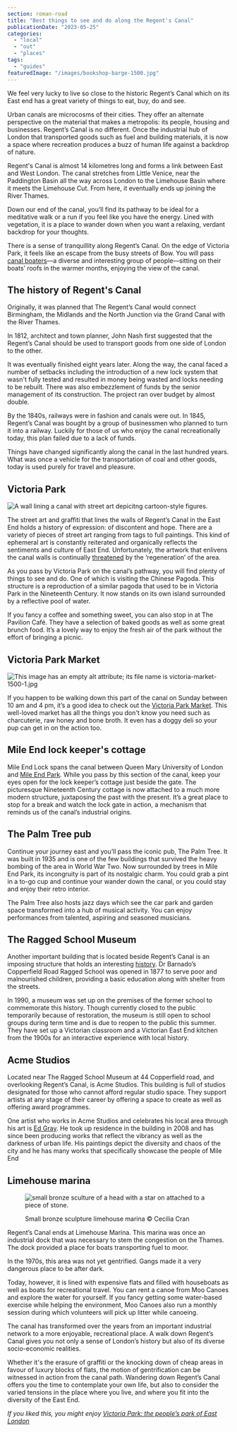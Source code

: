 ```yaml
---
section: roman-road
title: "Best things to see and do along the Regent's Canal"
publicationDate: "2023-05-25"
categories: 
  - "local"
  - "out"
  - "places"
tags: 
  - "guides"
featuredImage: "/images/bookshop-barge-1500.jpg"
---
```


We feel very lucky to live so close to the historic Regent’s Canal which on its East end has a great variety of things to eat, buy, do and see.

Urban canals are microcosms of their cities. They offer an alternate perspective on the material that makes a metropolis: its people, housing and businesses. Regent’s Canal is no different. Once the industrial hub of London that transported goods such as fuel and building materials, it is now a space where recreation produces a buzz of human life against a backdrop of nature. 

Regent's Canal is almost 14 kilometres long and forms a link between East and West London. The canal stretches from Little Venice, near the Paddington Basin all the way across London to the Limehouse Basin where it meets the Limehouse Cut. From here, it eventually ends up joining the River Thames. 

Down our end of the canal, you’ll find its pathway to be ideal for a meditative walk or a run if you feel like you have the energy. Lined with vegetation, it is a place to wander down when you want a relaxing, verdant backdrop for your thoughts.

There is a sense of tranquillity along Regent’s Canal. On the edge of Victoria Park, it feels like an escape from the busy streets of Bow. You will pass [canal boaters](https://romanroadlondon.com/regents-canal-boat-window-photos-rose-palmer/)—a diverse and interesting group of people—sitting on their boats’ roofs in the warmer months, enjoying the view of the canal.

## The history of Regent's Canal

Originally, it was planned that The Regent’s Canal would connect Birmingham, the Midlands and the North Junction via the Grand Canal with the River Thames. 

In 1812, architect and town planner, John Nash first suggested that the Regent’s Canal should be used to transport goods from one side of London to the other. 

It was eventually finished eight years later. Along the way, the canal faced a number of setbacks including the introduction of a new lock system that wasn't fully tested and resulted in money being wasted and locks needing to be rebuilt. There was also embezzlement of funds by the senior management of its construction. The project ran over budget by almost double. 

By the 1840s, railways were in fashion and canals were out. In 1845, Regent’s Canal was bought by a group of businessmen who planned to turn it into a railway. Luckily for those of us who enjoy the canal recreationally today, this plan failed due to a lack of funds. 

Things have changed significantly along the canal in the last hundred years. What was once a vehicle for the transportation of coal and other goods, today is used purely for travel and pleasure.

## Victoria Park

![A wall lining a canal with street art depicitng cartoon-style figures.](/images/regents-canal-street-art-1500.jpg)

The street art and graffiti that lines the walls of Regent’s Canal in the East End holds a history of expression: of discontent and hope. There are a variety of pieces of street art ranging from tags to full paintings. This kind of ephemeral art is constantly reiterated and organically reflects the sentiments and culture of East End. Unfortunately, the artwork that enlivens the canal walls is continually [threatened](https://romanroadlondon.com/hackney-wick-street-art-wall-campaign/) by the ‘regeneration’ of the area.

As you pass by Victoria Park on the canal’s pathway, you will find plenty of things to see and do. One of which is visiting the Chinese Pagoda. This structure is a reproduction of a similar pagoda that used to be in Victoria Park in the Nineteenth Century. It now stands on its own island surrounded by a reflective pool of water.

If you fancy a coffee and something sweet, you can also stop in at The Pavilion Café. They have a selection of baked goods as well as some great brunch food. It’s a lovely way to enjoy the fresh air of the park without the effort of bringing a picnic.

## Victoria Park Market

![This image has an empty alt attribute; its file name is victoria-market-1500-1.jpg](/images/victoria-market-1500-1.jpg)

If you happen to be walking down this part of the canal on Sunday between 10 am and 4 pm, it’s a good idea to check out the [Victoria Park Market](https://romanroadlondon.com/victoria-park-market/). This well-loved market has all the things you don't know you need such as charcuterie, raw honey and bone broth. It even has a doggy deli so your pup can get in on the action too.

## Mile End lock keeper's cottage

Mile End Lock spans the canal between Queen Mary University of London and [Mile End Park](https://romanroadlondon.com/mile-end-park-history/). While you pass by this section of the canal, keep your eyes open for the lock keeper’s cottage just beside the gate. The picturesque Nineteenth Century cottage is now attached to a much more modern structure, juxtaposing the past with the present. It’s a great place to stop for a break and watch the lock gate in action, a mechanism that reminds us of the canal’s industrial origins.

## The Palm Tree pub

Continue your journey east and you’ll pass the iconic pub, The Palm Tree. It was built in 1935 and is one of the few buildings that survived the heavy bombing of the area in World War Two. Now surrounded by trees in Mile End Park, its incongruity is part of its nostalgic charm. You could grab a pint in a to-go cup and continue your wander down the canal, or you could stay and enjoy their retro interior. 

The Palm Tree also hosts jazz days which see the car park and garden space transformed into a hub of musical activity. You can enjoy performances from talented, aspiring and seasoned musicians.

## The Ragged School Museum

Another important building that is located beside Regent’s Canal is an imposing structure that holds an interesting [history](https://romanroadlondon.com/copperfield-road-ragged-school-history/). Dr Barnado’s Copperfield Road Ragged School was opened in 1877 to serve poor and malnourished children, providing a basic education along with shelter from the streets. 

In 1990, a museum was set up on the premises of the former school to commemorate this history. Though currently closed to the public temporarily because of restoration, the museum is still open to school groups during term time and is due to reopen to the public this summer. They have set up a Victorian classroom and a Victorian East End kitchen from the 1900s for an interactive experience with local history.

## Acme Studios

Located near The Ragged School Museum at 44 Copperfield road, and overlooking Regent’s Canal, is Acme Studios. This building is full of studios designated for those who cannot afford regular studio space. They support artists at any stage of their career by offering a space to create as well as offering award programmes.

One artist who works in Acme Studios and celebrates his local area through his art is [Ed Gray](https://romanroadlondon.com/artist-ed-gray-painting-east-london/). He took up residence in the building in 2008 and has since been producing works that reflect the vibrancy as well as the darkness of urban life. His paintings depict the diversity and chaos of the city and he has many works that specifically showcase the people of Mile End

## Limehouse marina

<figure>

![small bronze sculture of a head with a star on attached to a piece of stone.](/images/bronze-head-limehouse-1500.jpg)

<figcaption>

Small bronze sculpture limehouse marina © Cecilia Cran

</figcaption>

</figure>

Regent’s Canal ends at Limehouse Marina. This marina was once an industrial dock that was necessary to stem the congestion on the Thames. The dock provided a place for boats transporting fuel to moor. 

In the 1970s, this area was not yet gentrified. Gangs made it a very dangerous place to be after dark. 

Today, however, it is lined with expensive flats and filled with houseboats as well as boats for recreational travel. You can rent a canoe from Moo Canoes and explore the water for yourself. If you fancy getting some water-based exercise while helping the environment, Moo Canoes also run a monthly session during which volunteers will pick up litter while canoeing.

The canal has transformed over the years from an important industrial network to a more enjoyable, recreational place. A walk down Regent’s Canal gives you not only a sense of London’s history but also of its diverse socio-economic realities. 

Whether it's the erasure of graffiti or the knocking down of cheap areas in favour of luxury blocks of flats, the motion of gentrification can be witnessed in action from the canal path. Wandering down Regent’s Canal offers you the time to contemplate your own life, but also to consider the varied tensions in the place where you live, and where you fit into the diversity of the East End.

_If you liked this, you might enjoy_ [_Victoria Park: the people’s park of East London_](https://romanroadlondon.com/victoria-park-east-london-bow/)

